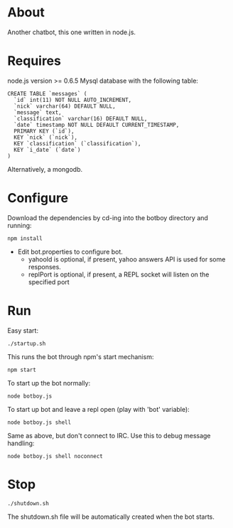 About
=================
Another chatbot, this one written in node.js. 

Requires
=================
node.js version >= 0.6.5
Mysql database with the following table:

	CREATE TABLE `messages` (
	  `id` int(11) NOT NULL AUTO_INCREMENT,
	  `nick` varchar(64) DEFAULT NULL,
	  `message` text,
	  `classification` varchar(16) DEFAULT NULL,
	  `date` timestamp NOT NULL DEFAULT CURRENT_TIMESTAMP,
	  PRIMARY KEY (`id`),
	  KEY `nick` (`nick`),
	  KEY `classification` (`classification`),
	  KEY `i_date` (`date`)
	)
	
Alternatively, a mongodb.

Configure
=================
Download the dependencies by cd-ing into the botboy directory and running:

    npm install

* Edit bot.properties to configure bot. 
  * yahooId is optional, if present, yahoo answers API is used for some responses. 
  * replPort is optional, if present, a REPL socket will listen on the specified port

Run
=================
Easy start:

    ./startup.sh

This runs the bot through npm's start mechanism:

    npm start

To start up the bot normally:

    node botboy.js
    
To start up bot and leave a repl open (play with 'bot' variable):

    node botboy.js shell
    
Same as above, but don't connect to IRC. Use this to debug message handling:

    node botboy.js shell noconnect

Stop
=================

    ./shutdown.sh
    
The shutdown.sh file will be automatically created when the bot starts.
